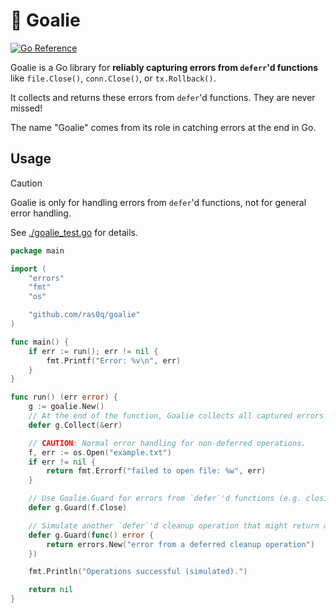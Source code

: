 # 🥅 Goalie

[![Go Reference](https://pkg.go.dev/badge/github.com/ras0q/goalie.svg)](https://pkg.go.dev/github.com/ras0q/goalie)

Goalie is a Go library for **reliably capturing errors from `deferr`'d functions** like `file.Close()`, `conn.Close()`, or `tx.Rollback()`.

It collects and returns these errors from `defer`'d functions. They are never missed!

The name "Goalie" comes from its role in catching errors at the end in Go.

## Usage

> [!CAUTION]
> Goalie is only for handling errors from `defer`'d functions, not for general error handling.

See [./goalie_test.go](./goalie_test.go) for details.

```go
package main

import (
	"errors"
	"fmt"
	"os"

	"github.com/ras0q/goalie"
)

func main() {
	if err := run(); err != nil {
		fmt.Printf("Error: %v\n", err)
	}
}

func run() (err error) {
	g := goalie.New()
    // At the end of the function, Goalie collects all captured errors
	defer g.Collect(&err)

	// CAUTION: Normal error handling for non-deferred operations.
	f, err := os.Open("example.txt")
	if err != nil {
		return fmt.Errorf("failed to open file: %w", err)
	}

	// Use Goalie.Guard for errors from `defer`'d functions (e.g. closing a file)
	defer g.Guard(f.Close)

	// Simulate another `defer`'d cleanup operation that might return an error
	defer g.Guard(func() error {
		return errors.New("error from a deferred cleanup operation")
	})

	fmt.Println("Operations successful (simulated).")

	return nil
}
```
